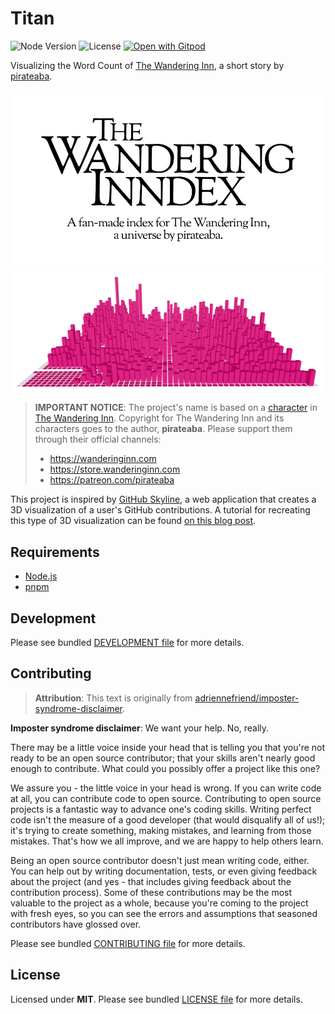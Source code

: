 # Titan

![Node Version](https://img.shields.io/badge/node-v18.14.2-black)
![License](https://img.shields.io/badge/license-MIT-blue)
[![Open with Gitpod](https://img.shields.io/badge/Open%20with-Gitpod-908a85?logo=gitpod)](https://gitpod.io/#https://github.com/wandering-inndex/titan)

Visualizing the Word Count of [The Wandering Inn](https://wanderinginn.com/), a short story by [pirateaba](https://patreon.com/pirateaba).

[![The Wandering Inndex Logo](./docs/inndex.png)](https://inndex.omg.lol/)
[![Screenshot of Word Count](./docs/screenshot.png)](https://titan.inndex.omg.lol/)

> **IMPORTANT NOTICE**: The project's name is based on a [character](https://thewanderinginn.fandom.com/wiki/Niers_Astoragon) in [The Wandering Inn](https://wanderinginn.com/). Copyright for The Wandering Inn and its characters goes to the author, **pirateaba**. Please support them through their official channels:
>
> - https://wanderinginn.com
> - https://store.wanderinginn.com
> - https://patreon.com/pirateaba

This project is inspired by [GitHub Skyline](https://skyline.github.com/), a web application that creates a 3D visualization of a user's GitHub contributions. A tutorial for recreating this type of 3D visualization can be found [on this blog post](https://napjose.ph/posts/create-a-3d-contribution-chart-using-react-three-fiber).

## Requirements

- [Node.js](https://nodejs.org/)
- [pnpm](https://pnpm.io/)

## Development

Please see bundled [DEVELOPMENT file](./DEVELOPMENT.md) for more details.

## Contributing

> **Attribution**: This text is originally from [adriennefriend/imposter-syndrome-disclaimer](https://github.com/adriennefriend/imposter-syndrome-disclaimer).

**Imposter syndrome disclaimer**: We want your help. No, really.

There may be a little voice inside your head that is telling you that you're not ready to be an open source contributor; that your skills aren't nearly good enough to contribute. What could you possibly offer a project like this one?

We assure you - the little voice in your head is wrong. If you can write code at all, you can contribute code to open source. Contributing to open source projects is a fantastic way to advance one's coding skills. Writing perfect code isn't the measure of a good developer (that would disqualify all of us!); it's trying to create something, making mistakes, and learning from those mistakes. That's how we all improve, and we are happy to help others learn.

Being an open source contributor doesn't just mean writing code, either. You can help out by writing documentation, tests, or even giving feedback about the project (and yes - that includes giving feedback about the contribution process). Some of these contributions may be the most valuable to the project as a whole, because you're coming to the project with fresh eyes, so you can see the errors and assumptions that seasoned contributors have glossed over.

Please see bundled [CONTRIBUTING file](./CONTRIBUTING.md) for more details.

## License

Licensed under **MIT**. Please see bundled [LICENSE file](./LICENSE.md) for more details.
